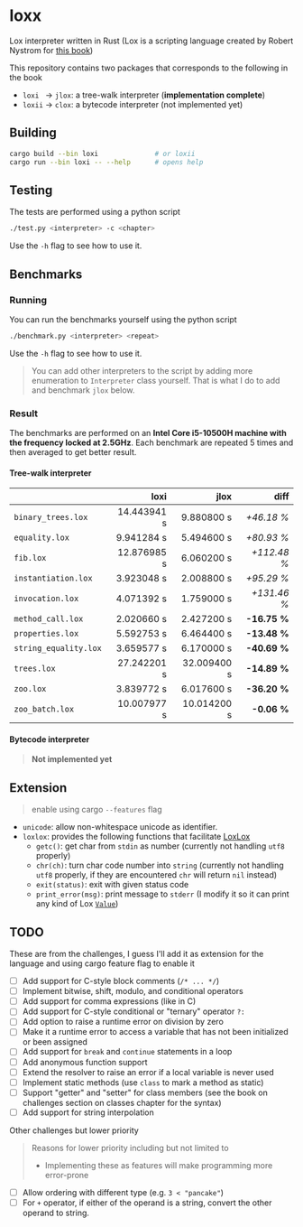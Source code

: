 # loxx

Lox interpreter written in Rust (Lox is a scripting language created by Robert Nystrom for [this book](https://craftinginterpreters.com/))

This repository contains two packages that corresponds to the following in the book

- `loxi ` &rarr; `jlox`: a tree-walk interpreter (**implementation complete**)
- `loxii` &rarr; `clox`: a bytecode interpreter (not implemented yet)

## Building

```sh
cargo build --bin loxi              # or loxii
cargo run --bin loxi -- --help      # opens help
```

## Testing

The tests are performed using a python script

```sh
./test.py <interpreter> -c <chapter>
```

Use the `-h` flag to see how to use it.

## Benchmarks

### Running

You can run the benchmarks yourself using the python script

```sh
./benchmark.py <interpreter> <repeat>
```

Use the `-h` flag to see how to use it.

> You can add other interpreters to the script by adding more enumeration to `Interpreter` class yourself.
> That is what I do to add and benchmark `jlox` below.

### Result

The benchmarks are performed on an **Intel Core i5-10500H machine with the frequency locked at 2.5GHz**. Each benchmark are repeated 5 times and then averaged to get better result.

#### Tree-walk interpreter

|                       |        loxi |        jlox |         diff |
| --------------------- | ----------: | ----------: | -----------: |
| `binary_trees.lox`    | 14.443941 s |  9.880800 s |   _+46.18 %_ |
| `equality.lox`        |  9.941284 s |  5.494600 s |   _+80.93 %_ |
| `fib.lox`             | 12.876985 s |  6.060200 s |  _+112.48 %_ |
| `instantiation.lox`   |  3.923048 s |  2.008800 s |   _+95.29 %_ |
| `invocation.lox`      |  4.071392 s |  1.759000 s |  _+131.46 %_ |
| `method_call.lox`     |  2.020660 s |  2.427200 s | **-16.75 %** |
| `properties.lox`      |  5.592753 s |  6.464400 s | **-13.48 %** |
| `string_equality.lox` |  3.659577 s |  6.170000 s | **-40.69 %** |
| `trees.lox`           | 27.242201 s | 32.009400 s | **-14.89 %** |
| `zoo.lox`             |  3.839772 s |  6.017600 s | **-36.20 %** |
| `zoo_batch.lox`       | 10.007977 s | 10.014200 s |  **-0.06 %** |

#### Bytecode interpreter

> **Not implemented yet**

## Extension

> enable using cargo `--features` flag

- `unicode`: allow non-whitespace unicode as identifier.
- `loxlox`: provides the following functions that facilitate [LoxLox](https://github.com/benhoyt/loxlox)
  - `getc()`: get char from `stdin` as number (currently not handling `utf8` properly)
  - `chr(ch)`: turn char code number into `string` (currently not handling `utf8` properly, if they are encountered `chr` will return `nil` instead)
  - `exit(status)`: exit with given status code
  - `print_error(msg)`: print message to `stderr` (I modify it so it can print any kind of Lox [`Value`](./loxi/src/interp/value.rs))

## TODO

These are from the challenges, I guess I'll add it as extension for the language and using cargo feature flag to enable it

- [ ] Add support for C-style block comments (`/* ... */`)
- [ ] Implement bitwise, shift, modulo, and conditional operators
- [ ] Add support for comma expressions (like in C)
- [ ] Add support for C-style conditional or "ternary" operator `?:`
- [ ] Add option to raise a runtime error on division by zero
- [ ] Make it a runtime error to access a variable that has not been initialized or been assigned
- [ ] Add support for `break` and `continue` statements in a loop
- [ ] Add anonymous function support
- [ ] Extend the resolver to raise an error if a local variable is never used
- [ ] Implement static methods (use `class` to mark a method as static)
- [ ] Support "getter" and "setter" for class members (see the book on challenges section on classes chapter for the syntax)
- [ ] Add support for string interpolation

Other challenges but lower priority

> Reasons for lower priority including but not limited to
>
> - Implementing these as features will make programming more error-prone

- [ ] Allow ordering with different type (e.g. `3 < "pancake"`)
- [ ] For `+` operator, if either of the operand is a string, convert the other operand to string.
